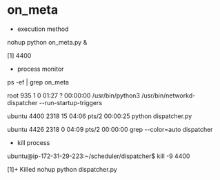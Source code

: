 # on_meta
* execution method

nohup python on_meta.py &

[1] 4400

* process monitor

ps -ef | grep on_meta

root       935     1  0 01:27 ?        00:00:00 /usr/bin/python3 /usr/bin/networkd-dispatcher --run-startup-triggers

ubuntu    4400  2318 15 04:06 pts/2    00:00:25 python dispatcher.py

ubuntu    4426  2318  0 04:09 pts/2    00:00:00 grep --color=auto dispatcher

* kill process

ubuntu@ip-172-31-29-223:~/scheduler/dispatcher$ kill -9 4400

[1]+  Killed                  nohup python dispatcher.py
